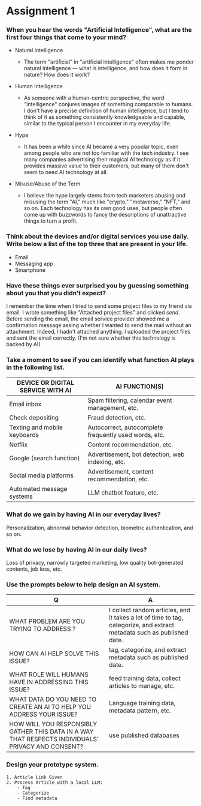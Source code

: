 # Assignment 1

### When you hear the words "Artificial Intelligence", what are the first four things that come to your mind?

- Natural Intelligence

  - The term "artificial" in "artificial intelligence" often makes me ponder natural intelligence — what is intelligence, and how does it form in nature? How does it work?

- Human Intelligence

  - As someone with a human-centric perspective, the word "intelligence" conjures images of something comparable to humans. I don't have a precise definition of human intelligence, but I tend to think of it as something consistently knowledgeable and capable, similar to the typical person I encounter in my everyday life.

- Hype

  - It has been a while since AI became a very popular topic, even among people who are not too familiar with the tech industry. I see many companies advertising their magical AI technology as if it provides massive value to their customers, but many of them don't seem to need AI technology at all.

- Misuse/Abuse of the Term
  - I believe the hype largely stems from tech marketers abusing and misusing the term "AI," much like "crypto," "metaverse," "NFT," and so on. Each technology has its own good uses, but people often come up with buzzwords to fancy the descriptions of unattractive things to turn a profit.

### Think about the devices and/or digital services you use daily. Write below a list of the top three that are present in your life.

- Email
- Messaging app
- Smartphone

### Have these things ever surprised you by guessing something about you that you didn’t expect?

I remember the time when I tried to send some project files to my friend via email. I wrote something like "Attached project files" and clicked _send_. Before sending the email, the email service provider showed me a confirmation message asking whether I wanted to send the mail without an attachment. Indeed, I hadn't attached anything. I uploaded the project files and sent the email correctly. (I'm not sure whether this technology is backed by AI)

### Take a moment to see if you can identify what function AI plays in the following list.

| DEVICE OR DIGITAL SERVICE WITH AI | AI FUNCTION(S)                                        |
| --------------------------------- | ----------------------------------------------------- |
| Email inbox                       | Spam filtering, calendar event management, etc.       |
| Check depositing                  | Fraud detection, etc.                                 |
| Texting and mobile keyboards      | Autocorrect, autocomplete frequently used words, etc. |
| Netflix                           | Content recommendation, etc.                          |
| Google (search function)          | Advertisement, bot detection, web indexing, etc.      |
| Social media platforms            | Advertisement, content recommendation, etc.           |
| Automated message systems         | LLM chatbot feature, etc.                             |

### What do we gain by having AI in our everyday lives?

Personalization, abnormal behavior detection, biometric authentication, and so on.

### What do we lose by having AI in our daily lives?

Loss of privacy, narrowly targeted marketing, low quality bot-generated contents, job loss, etc.

### Use the prompts below to help design an AI system.

| Q                                                                                                  | A                                                                                                                      |
| -------------------------------------------------------------------------------------------------- | ---------------------------------------------------------------------------------------------------------------------- |
| WHAT PROBLEM ARE YOU TRYING TO ADDRESS ?                                                           | I collect random articles, and it takes a lot of time to tag, categorize, and extract metadata such as published date. |
| HOW CAN AI HELP SOLVE THIS ISSUE?                                                                  | tag, categorize, and extract metadata such as published date.                                                          |
| WHAT ROLE WILL HUMANS HAVE IN ADDRESSING THIS ISSUE?                                               | feed training data, collect articles to manage, etc.                                                                   |
| WHAT DATA DO YOU NEED TO CREATE AN AI TO HELP YOU ADDRESS YOUR ISSUE?                              | Language training data, metadata pattern, etc.                                                                         |
| HOW WILL YOU RESPONSIBLY GATHER THIS DATA IN A WAY THAT RESPECTS INDIVIDUALS’ PRIVACY AND CONSENT? | use published databases                                                                                                |

### Design your prototype system.

```text
1. Article Link Given
2. Process Article with a local LLM:
    - Tag
    - Categorize
    - Find metadata
```

